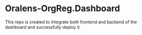 # Oralens-OrgReg.Dashboard
This repo is created to integrate both frontend and backend of the dashboard and successfully deploy it.
